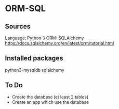 # ORM-SQL

## Sources
Language: Python 3
ORM: SQLAlchemy
https://docs.sqlalchemy.org/en/latest/orm/tutorial.html

## Installed packages
python3-mysqldb
sqlalchemy

## To Do
- Create the database (at least 2 tables)
- Create an app which use the database
